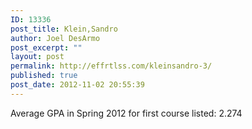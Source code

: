 ```yaml
---
ID: 13336
post_title: Klein,Sandro
author: Joel DesArmo
post_excerpt: ""
layout: post
permalink: http://effrtlss.com/kleinsandro-3/
published: true
post_date: 2012-11-02 20:55:39
---
```

<p>Average GPA in Spring 2012 for first course listed: 2.274</p>